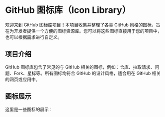 # GitHub 图标库（Icon Library）

欢迎来到 GitHub 图标库项目！本项目收集并整理了各类 GitHub 风格的图标，旨在为开发者提供一个方便的图标资源库。您可以将这些图标直接用于您的项目中，也可以根据需求进行自定义。


## 项目介绍

GitHub 图标库包含了常见的与 GitHub 相关的图标，例如：仓库、拉取请求、问题、Fork、星标等。所有图标均符合 GitHub 的设计风格，适合用在 GitHub 相关的网页或应用中。

## 图标展示

这里是一些图标的展示：

